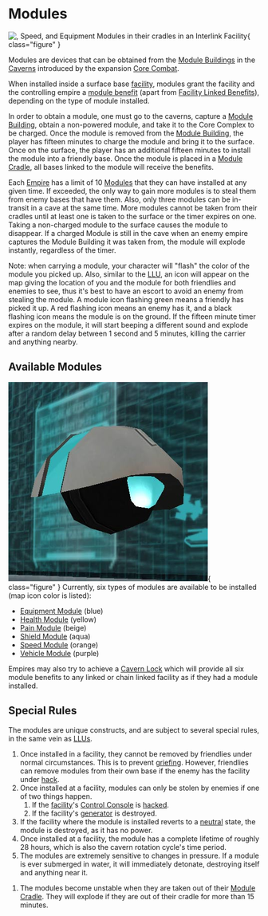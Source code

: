 # Modules

![,
[Speed](Speed_Module.md), and [Equipment Modules](Equipment_Module.md)
in their cradles in an [Interlink](../locations/Interlink.md)
[Facility](../locations/Facilities.md)](../images/Modules_Interlink.jpg){ class="figure" }

Modules are devices that can be obtained from the
[Module Buildings](../locations/Module_Building.md) in the
[Caverns](../locations/Caverns.md) introduced by the expansion
[Core Combat](../items/Core_Combat.md).

When installed inside a surface base [facility](../locations/Facilities.md),
modules grant the facility and the controlling empire a
[module benefit](Module_benefit.md) (apart from
[Facility Linked Benefits](../terminology/Facility_Linked_Benefit.md)),
depending on the type of module installed.

In order to obtain a module, one must go to the caverns, capture a
[Module Building](../locations/Module_Building.md), obtain a non-powered module,
and take it to the Core Complex to be charged. Once the module is removed from
the [Module Building](../locations/Module_Building.md), the player has fifteen
minutes to charge the module and bring it to the surface. Once on the surface,
the player has an additional fifteen minutes to install the module into a
friendly base. Once the module is placed in a
[Module Cradle](../items/Module_Cradle.md), all bases linked to the module will
receive the benefits.

Each [Empire](../terminology/Empire.md) has a limit of 10 [Modules](index.md)
that they can have installed at any given time. If exceeded, the only way to
gain more modules is to steal them from enemy bases that have them. Also, only
three modules can be in-transit in a cave at the same time. More modules cannot
be taken from their cradles until at least one is taken to the surface or the
timer expires on one. Taking a non-charged module to the surface causes the
module to disappear. If a charged Module is still in the cave when an enemy
empire captures the Module Building it was taken from, the module will explode
instantly, regardless of the timer.

Note: when carrying a module, your character will "flash" the color of the
module you picked up. Also, similar to the
[LLU](../terminology/Lattice_Logic_Unit.md), an icon will appear on the map
giving the location of you and the module for both friendlies and enemies to
see, thus it's best to have an escort to avoid an enemy from stealing the
module. A module icon flashing green means a friendly has picked it up. A red
flashing icon means an enemy has it, and a black flashing icon means the module
is on the ground. If the fifteen minute timer expires on the module, it will
start beeping a different sound and explode after a random delay between 1
second and 5 minutes, killing the carrier and anything nearby.

## Available Modules

![](../images/Shield_module.jpg){ class="figure" } Currently, six types of
modules are available to be installed (map icon color is listed):

- [Equipment Module](Equipment_Module.md) (blue)
- [Health Module](Health_Module.md) (yellow)
- [Pain Module](Pain_Module.md) (beige)
- [Shield Module](../items/Shield_Module.md) (aqua)
- [Speed Module](Speed_Module.md) (orange)
- [Vehicle Module](Vehicle_Module.md) (purple)

Empires may also try to achieve a [Cavern Lock](../terminology/Cavern_Lock.md) which will
provide all six module benefits to any linked or chain linked facility as if
they had a module installed.

## Special Rules

The modules are unique constructs, and are subject to several special rules, in
the same vein as [LLUs](../terminology/Lattice_Logic_Unit.md).

1. Once installed in a facility, they cannot be removed by friendlies under
   normal circumstances. This is to prevent
   [griefing](../terminology/Grief_points.md). However, friendlies can remove
   modules from their own base if the enemy has the facility under
   [hack](../terminology/Hack.md).
2. Once installed at a facility, modules can only be stolen by enemies if one of
   two things happen.
   1. If the [facility](../locations/Facilities.md)'s
      [Control Console](../locations/Control_Console.md) is
      [hacked](../terminology/Hack.md).
   2. If the facility's [generator](../items/Generator.md) is destroyed.
3. If the facility where the module is installed reverts to a
   [neutral](../terminology/Neutral.md) state, the module is destroyed, as it
   has no power.
4. Once installed at a facility, the module has a complete lifetime of roughly
   28 hours, which is also the cavern rotation cycle's time period.
5. The modules are extremely sensitive to changes in pressure. If a module is
   ever submerged in water, it will immediately detonate, destroying itself and
   anything near it.

<!-- -->

1. The modules become unstable when they are taken out of their
   [Module Cradle](../items/Module_Cradle.md). They will explode if they are out
   of their cradle for more than 15 minutes.
